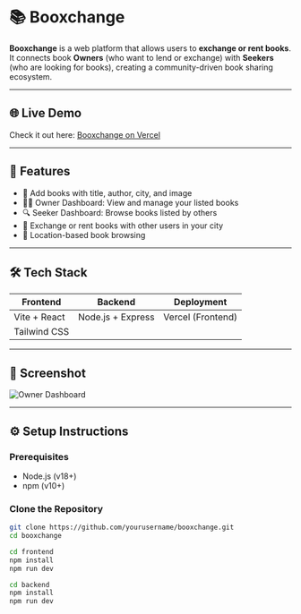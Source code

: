 # 📚 Booxchange

**Booxchange** is a web platform that allows users to **exchange or rent books**. It connects book **Owners** (who want to lend or exchange) with **Seekers** (who are looking for books), creating a community-driven book sharing ecosystem.

---

## 🌐 Live Demo

Check it out here: [Booxchange on Vercel](https://book-exchange-red.vercel.app/)

---

## 🚀 Features

- 📖 Add books with title, author, city, and image
- 🧑‍💼 Owner Dashboard: View and manage your listed books
- 🔍 Seeker Dashboard: Browse books listed by others
- 🔄 Exchange or rent books with other users in your city
- 🌇 Location-based book browsing

---

## 🛠 Tech Stack

| Frontend     | Backend       | Deployment     |
|--------------|---------------|----------------|
| Vite + React | Node.js + Express | Vercel (Frontend) |
| Tailwind CSS |               |                |

---

## 📸 Screenshot

![Owner Dashboard](./assets/owner-dashboard.png)

---

## ⚙️ Setup Instructions

### Prerequisites

- Node.js (v18+)
- npm (v10+)

### Clone the Repository

```bash
git clone https://github.com/yourusername/booxchange.git
cd booxchange

cd frontend
npm install
npm run dev

cd backend
npm install
npm run dev

